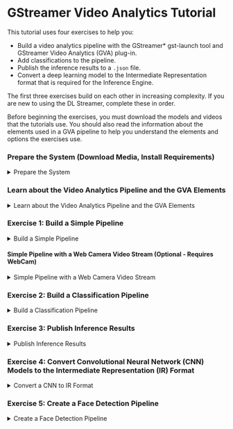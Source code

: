 # GStreamer Video Analytics Tutorial

This tutorial uses four exercises to help you:

- Build a video analytics pipeline with the GStreamer* gst-launch tool and GStreamer Video Analytics (GVA) plug-in. 
- Add classifications to the pipeline.
- Publish the inference results to a `.json` file.
- Convert a deep learning model to the Intermediate Representation format that is required for the Inference Engine.

The first three exercises build on each other in increasing complexity. If you are new to using the DL Streamer, complete these in order. 

Before beginning the exercises, you must download the models and videos that the tutorials use. You should also read the information about the elements used in a GVA pipeline to help you understand the elements and options the exercises use.

### Prepare the System (Download Media, Install Requirements)

<details>
	<summary>Prepare the System</summary>
<br>

NOTE: The recommended way to install DL Streamer is through OpenVINO.  DL Streamer is included with OpenVINO 2020.r2 and newer.  If you have not installed OpenVINO, refer to the [DL Streamer Install Guide](Install_Guide.md).


### Install Requirements
```sh
sudo apt update && sudo apt install -y --no-install-recommends \
	wget cpio cmake lsb-release mesa-utils gdb mc ocl-icd-libopencl1 clinfo vainfo
```

### Get the Models and Videos for the Examples<a name="acquire-data-and-sources"></a>

The DL Streamer plug-in uses the OpenVINO Deep Learning [Inference Engine](https://software.intel.com/en-us/articles/OpenVINO-InferEngine) to perform inference. As input, the Inference Engine accepts CNN models that are converted to the Intermediate Representation (IR) format through the OpenVINO toolkit [Model Optimizer](https://docs.openvinotoolkit.org/latest/_docs_MO_DG_Deep_Learning_Model_Optimizer_DevGuide.html). 

You can either train your own CNN models and convert them to the IR format or use free models from the [OpenVINO Model Zoo](https://github.com/opencv/open_model_zoo) that are already in the IR format. A tool named [Model Downloader](https://docs.openvinotoolkit.org/2020.1/_tools_downloader_README.html) gives you a way to easily download models from the Model Zoo. 

The steps below use a quick way to get everything you need to use the sample applications. For instructions to use your own models, download models from the Model Zoo and use the Model Downloader, see LINK TO OPENVINO CONTENT. 

1. Create directories for the models and videos. The following is an example. If you use a different structure, remember to change the path in the instructions to match your location:
   ```sh
   mkdir -p ~/gva/models
   mkdir -p ~/gva/video
   ```

2.	Set the path to store the models we download.
    ```sh	
    export MODELS_PATH=~/gva/models
    ```
   
3. Download the models:
	```
	cd ~/gva/models
	/opt/intel/openvino/data_processing/dl_streamer/samples/download_models.sh
	```

4. The samples require video files that:

- Are in h264 or mp4 format.
- Include cars, pedestrians, and people with their faces showing.
- Keep your videos to less than 2 minutes for faster processing.
	
5. Download videos

- You can download freely licensed videos from the websites like [Pexels](https://www.pexels.com/videos).
- Put your video files in `~/gva/video`.

</details>

### Learn about the Video Analytics Pipeline and the GVA Elements <a name="gva-pipeline"></a> 

<details>
	<summary>Learn about the Video Analytics Pipeline and the GVA Elements</summary>

<br>
The diagram below shows the data flow of a typical video analytics pipeline.

![Typical GVA pipeline](typical_pipeline.png)

This is what you're seeing in the data flow:

1. Read File with `filesrc` - The `filesrc` element reads data from a file or camera.

2. Decode with `decodebin` -  The `decodebin` element selects the decoder according to the input format. Hardware decoding plug-ins have priority over CPU decoders. Use `decodebin` to insert video processing elements for color conversion or for video-to-system memory copying. <br>
The pipeline moves the uncompressed video from `decodebin` forward in 'video/x-raw' or 'video/x-raw(memory:VASurface)' data type. 'video/x-raw' is a system memory frame and 'video/x-raw(memory:VASurface)' is a video memory handle.

3. Detect Objects with `gvadetect` - The `gvadetect` element runs object detection inference on the decoded frame from `decodebin`. In this process, `gvadetect` uses the `model` parameter to perform inference on the model that you specify. As an option, you can add the `model-proc` parameter to configure the output. A list of regions is returned, known as Region of Interest (ROI), The ROI includes the detected object. 
4. Classify Objects with `gvaclassify` - The `gvaclassify` element performs inference on each video frame ROI. Inference uses the `model` parameter, and returns the result as key=value, such as age=40 or gender=female. Use the `model-proc` parameter with `gvaclassify` to provide a json file for interpreting the results and to configure the output layer name and labels. You can also use 'gvaclassify' to add filters to the inference, but only on by object class, such as a vehicle or pedestrian. 

5. Visualize with `gvawatermark` - The `gvawatermark` element adds the detection and classification results as an overlay on each frame. This element uses a `sync` property. Most samples set this as `sync=false` to disable real-time synchronization to increase the pipeline speed. You can change this to `sync=true` to run pipeline in  real-time speed.

6. Render Video with `xvimagesink` - The `xvimagesink` element renders the video frames. 

You can chain the `gvadetect`, `gvatrack`, `gvaclassify`, and `gvainference` inference elements. For example, you can have the following run in sequence: object detection, object tracking, and object classification. You can also add other GVA elements to use `gvametaconvert` and `gvametapublish` to publish the inference results. 

See [GVA elements](Elements) for more information about the GVA plug-in elements.

The following video shows the result of running a pipeline with:

- gst-launch-1.0 filesrc location=cut.mp4 ! decodebin ! gvadetect model=face-detection-adas-0001.xml ! gvaclassify model=emotions-recognition-retail-0003.xml model-proc=emotions-recognition-retail-0003.json ! gvawatermark ! xvimagesink sync=false

<div align="center"><img src="demo_pipeline.gif" width=900/></div>

The elements in this pipeline are:
* `filesrc` loads a video file named `cut.mp4`.
* `decodebin` decodes the video. 
* `gvadetect` runs inference on the video. The `model` named `face-detection-adas-0001` is used for inference to detect faces. 
* `gvaclassify` uses the result of `gvadetect` on a `model` named `emotions-recognition-retail-0003`, resulting in emotion classifications. 
* `gvawatermark` overlays the detection and classification results on each frame.
* `xvimagesink` renders the video frames.

You are ready to try creating your own pipeline. Continue with the next section to use the first exercise.

</details>


### Exercise 1: Build a Simple Pipeline <a name="simple-pipeline"></a>

<details>
	<summary>Build a Simple Pipeline</summary>
<br>

This exercise helps you create a GStreamer pipeline that uses specific models to run detection on an Intermediate Representation (IR) formatted model. In this exercise you run inference to detect people and vehicles in a video.  

This exercise introduces you to using the following GVA elements:

- `filesrc`
- `gvadetect` 
- `gvawatermark`
	
1. Set the environment variables:

```sh
source /opt/intel/openvino/bin/setupvars.sh
```

2. Export the `model` and `model_proc` files:

```sh
export DETECTION_MODEL=~/gva/models/intel/person-vehicle-bike-detection-crossroad-0078/FP32/person-vehicle-bike-detection-crossroad-0078.xml
export DETECTION_MODEL_PROC=/opt/intel/openvino/data_processing/dl_streamer/samples/gst_launch/vehicle_pedestrian_tracking/model_proc/person-vehicle-bike-detection-crossroad-0078.json
```

3. Export the video file path:

```sh
# This example uses ~/gva/video as the video path and FILENAME as the placeholder for a video file name. Change this information to fit your setup.
export VIDEO_EXAMPLE=~/gva/video/<your_video>
```

4. Create and run the pipeline. As an option, add the `model-proc` parameter to create a `model-proc` JSON file. `model-proc` files describe the model input and output layer format. The `model-proc` file in this exercise describes the output layer name and labels (person, vehicle, and bike) on objects it detects. 

See [model-proc](https://github.com/opencv/gst-video-analytics/blob/master/samples/model_proc/person-vehicle-bike-detection-crossroad-0078.json) for more information.

```sh
gst-launch-1.0 \
	filesrc location=${VIDEO_EXAMPLE} ! decodebin ! video/x-raw ! videoconvert ! \
	gvadetect model=${DETECTION_MODEL} model_proc=${DETECTION_MODEL_PROC} device=CPU ! queue ! \
	gvawatermark ! fpsdisplaysink video-sink=xvimagesink sync=false
```
	
5. Review the output. Persons, vehicles, and bikes are bound by colored boxes, and detection results are displayed as video overlays. The average frame rate of the pipeline are shown as overlays at the bottom of the video.

`gvadetect`:
	* Used the XML model file to find the BIN file for inference.
	* Performed detection on each video frame.
	* Output ROIs with labels according to `model-proc` specifications. 

`gvawatermark` used the output ROIs to visually display the detected objects and their attributes.
	* [`fpsdisplaysink`](https://gstreamer.freedesktop.org/documentation/debugutilsbad/fpsdisplaysink.html?gi-language=c) displayed the average FPS of the pipeline.
	* [`xvimagesink`](https://gstreamer.freedesktop.org/documentation/xvimagesink/index.html?gi-language=c#xvimagesink-page) rendered the video frames.

You're done building and running this pipeline. To expand on this exercise, use one or both add-ons to this exercise to select different video sources. If the add-ons don't suit you, jump ahead to start [Exercise 2](#classification-pipeline)

</details>


#### Simple Pipeline with a Web Camera Video Stream (Optional - Requires WebCam)

<details>
	<summary>Simple Pipeline with a Web Camera Video Stream</summary>
<br>

GStreamer supports connected video devices, like Web cameras, which means you use a web camera to perform real-time inference.

Before repeating Exercise 1 with a Web camera video stream, verify the Web camera path. The Web camera stream is usually in the `/dev/` directory. 

To use a Web camera:

```sh
    gst-launch-1.0 \
	v4l2src device=<path-to-device> ! decodebin ! video/x-raw ! videoconvert ! \
	gvadetect model=${DETECTION_MODEL} model_proc=${DETECTION_MODEL_PROC} device=CPU ! queue ! \
	gvawatermark ! fpsdisplaysink video-sink=xvimagesink sync=false
```

This command uses [`v4l2src`](https://gstreamer.freedesktop.org/documentation/video4linux2/v4l2src.html?gi-language=c) instead of `filesrc` to capture video from web camera.

#### Simple Pipeline with an RTSP Device (Optional - Requires RTSP Device)

GStreamer supports RTSP devices that specify an RTSP URI, which means you can point to this URL to perform real-time inference.

Before repeating Exercise 1 with an RTSP URI, verify the RTSP URL. 

**To repeat Exercise 1 with a RTSP URI**, verify the path to the RTSP URI, and run the pipeline with the RTSP URI: 

```sh
gst-launch-1.0 \
	urisourcebin uri=<RTSP_uri> ! decodebin ! video/x-raw ! videoconvert ! \
	gvadetect model=${DETECTION_MODEL} model_proc=${DETECTION_MODEL_PROC} device=CPU ! queue ! \
	gvawatermark ! fpsdisplaysink video-sink=xvimagesink sync=false
```

This command uses [`urisourcebin`](https://gstreamer.freedesktop.org/documentation/playback/urisourcebin.html?gi-language=c) to access URIs. In this pipeline, the URI access is to the RTSP URI and the video stream from the link for inference.

</details>


### Exercise 2: Build a Classification Pipeline <a name="classification-pipeline"></a>

<details>
	<summary>Build a Classification Pipeline</summary>
<br>	

This exercise uses the scenario, video, and IR files from Exercise 1 to help you create a pipeline with classification applied to the ROIs. In Exercise 2, detected objects use `gvadetect` as inputs for `gvaclassify` for inference to identify additional attributes.

This exercises uses the following additional GVA element:
- `gvaclassify`
	
1. If not already setup, set the environment variables:

```sh
source /opt/intel/openvino/bin/setupvars.sh
```

2. Export the model and model_proc files:

```sh
export DETECTION_MODEL=~/gva/models/intel/person-vehicle-bike-detection-crossroad-0078/FP32/person-vehicle-bike-detection-crossroad-0078.xml
export DETECTION_MODEL_PROC=/opt/intel/openvino/data_processing/dl_streamer/samples/gst_launch/vehicle_pedestrian_tracking/model_proc/person-vehicle-bike-detection-crossroad-0078.json
export VEHICLE_CLASSIFICATION_MODEL=~/gva/models/intel/dl_streamer/models/intel/vehicle-attributes-recognition-barrier-0039/FP32/vehicle-attributes-recognition-barrier-0039xml
export VEHICLE_CLASSIFICATION_MODEL_PROC=/opt/intel/openvino/data_processing/dl_streamer/samples/gst_launch/vehicle_pedestrian_tracking/model_proc/vehicle-attributes-recognition-barrier-0039.json
```

3. Export the video file path:

Make sure to replace <your_downloaded_video> with the name of the video you want to use.

```sh
# This example uses ~/gva/video as the video path and FILENAME as the placeholder for a video file name. Change this information to fit your setup.
export VIDEO_EXAMPLE=~/gva/video/<your_downloaded_video>
```

4. Create and run the pipeline:

```sh
gst-launch-1.0 \
	filesrc location=${VIDEO_EXAMPLE} ! decodebin ! video/x-raw ! videoconvert ! \
	gvadetect model=${DETECTION_MODEL} model_proc=${DETECTION_MODEL_PROC} device=CPU ! queue ! \
	gvaclassify model=${VEHICLE_CLASSIFICATION_MODEL} model-proc=${VEHICLE_CLASSIFICATION_MODEL_PROC} device=CPU object-class=vehicle ! queue ! \
	gvawatermark ! fpsdisplaysink video-sink=xvimagesink sync=false
```

In this pipeline:

	1. `gvadetect` detects the ROIs in the video and outputs ROIs with the appropriate attributes (person, vehicle, bike) according to its model-proc. 
	2. `gvadetect` ROIs are used as inputs for the `gvaclassify` model.
	3. `gvaclassify` classifies the ROIs and outputs additional attributes according to model-proc:
		* `object-class` tells `gvalcassify` which ROIs to classify. 
		* `object-class=vehicle` classifies ROIs that have the 'vehicle' attribute. 
	4 `gvawatermark` displays the ROIs and their attributes. 

See [model-proc](https://github.com/opencv/gst-video-analytics/tree/master/samples/model_proc) for the model-procs and its input and output specifications.

**Optional replacement command to create and run the pipeline**: Include `gvatrack` to increase the pipeline performance. With this, object tracking performance increases by running inference on object detection and classification models at a defined frequently.

To use this optional replacement command, create and run the pipeline as follows:

```sh
gst-launch-1.0 \
	filesrc location=${VIDEO_EXAMPLE} ! decodebin ! video/x-raw ! videoconvert ! \
	gvadetect model=${DETECTION_MODEL} model_proc=${DETECTION_MODEL_PROC} device=CPU inference-interval=10 ! queue ! \
	gvatrack tracking-type=short-term ! queue ! \
	gvaclassify model=${VEHICLE_CLASSIFICATION_MODEL} model-proc=${VEHICLE_CLASSIFICATION_MODEL_PROC} device=CPU object-class=vehicle reclassify-interval=10 ! queue ! \
	gvawatermark ! fpsdisplaysink video-sink=xvimagesink sync=false
```

In this pipeline:

1. `gvadetect` detects the ROIs in the video and outputs ROIs with the appropriate attributes (person, vehicle, bike) according to its model-proc **on every 10th frame, due to `inference-interval=10`**.
	*`gvatrack` tracks each object detected by `gvadetect`
	
2. `gvadetect` ROIs are used as inputs for the `gvaclassify` model.

3. `gvaclassify` classifies the ROIs and outputs additional attributes according to model-proc, **but skips classification for already classified objects for 10 frames, using tracking information from `gvatrack` to determine whether to classify an object**:
	* `object-class` tells `gvalcassify` which ROIs to classify. 
	* `object-class=vehicle` classifies ROIs that have the 'vehicle' attribute. 
	
4. `gvawatermark` displays the ROIs and their attributes. 

You're done building and running this pipeline. The next exercise shows you how to publish your results to a .`.json`.
	
</details>

### Exercise 3: Publish Inference Results
<details>
	<summary>Publish Inference Results</summary>
<br>

This exercise extends the pipeline to publish your detection and classification results to a `.json` file from a GStreamer pipeline.

This exercises uses the following additional GVA elements:

- `gvametaconvert`
- `gvametapublish` 

The script for this exercise is in the [`metapublish`](https://github.com/opencv/gst-video-analytics/blob/master/samples/gst_launch/metapublish/) directory where the GVA plug-ins sample scripts are located. The `metapublish` directory also contains scripts to publish results to Kafka and MQTT.

1. Set the OpenVINO environment:

If these are not already setup, set environment variables:
```sh
source /opt/intel/openvino/bin/setupvars.sh
source /opt/intel/openvino/data_processing/gstreamer/bin/gstreamer-setupvars.sh
```

2. Export the `model` and `model_proc` files:
```sh
export DETECTION_MODEL=~/gva/models/intel/dl_streamer/models/intel/person-vehicle-bike-detection-crossroad-0078/FP32/person-vehicle-bike-detection-crossroad-0078.xml
export DETECTION_MODEL_PROC=~/gva/models/intel/person-vehicle-bike-detection-crossroad-0078/FP32/person-vehicle-bike-detection-crossroad-0078.xml
export VEHICLE_CLASSIFICATION_MODEL=~/intel/dl_streamer/models/intel/vehicle-attributes-recognition-barrier-0039/FP32/vehicle-attributes-recognition-barrier-0039.xml
export VEHICLE_CLASSIFICATION_MODEL_PROC=/opt/intel/openvino/data_processing/dl_streamer/samples/gst_launch/vehicle_pedestrian_tracking/model_proc/vehicle-attributes-recognition-barrier-0039.json
```

3. Export the video file path:

```sh
# # This example uses ~/gva/video as the video path and FILENAME as the placeholder for a video file name. Change this information to fit your setup.
export VIDEO_EXAMPLE=~/gva/video/<your_downloaded_video>
```

4. Export the output file path:

```sh
# This example uses ~/gva/video as the video path and FILENAME as the placeholder for an output file name. Change this information to fit your setup. 
export OUTFILE=<path-to-FILENAME>
```

5. Create and run the pipeline:

```sh
gst-launch-1.0 \
	filesrc location=${VIDEO_EXAMPLE} ! decodebin ! video/x-raw ! videoconvert ! \
	gvadetect model=${DETECTION_MODEL} model_proc=${DETECTION_MODEL_PROC} device=CPU ! queue ! \
	gvaclassify model=${VEHICLE_CLASSIFICATION_MODEL} model-proc=${VEHICLE_CLASSIFICATION_MODEL_PROC} device=CPU object-class=vehicle ! queue ! \
	gvametaconvert converter=json method=all ! \
	gvametapublish method=file filepath=${OUTFILE} outputformat=stream  ! \
	fakesink
```

In this step:
- `gvametaconvert` uses the optional parameter `converter=json` to convert inferenced data to `GstGVAJSONMeta`. 
- `GstGVAJSONMeta` is a custom data structure that represents JSON metadata. 
- `gvametapublish` uses the optional parameter `method=file` to publish inference results to a file.
- `filepath=${OUTFILE}` is a JSON file to which the inference results are published.
	
5. Run the pipeline. After the pipeline completes, a JSON file of the inference results is available. 

6. Review the JSON file.

You have completed this exercise. Continue to Exercise 4, where you will learn to convert Cafe and Tensorflow CNN models.

</details>


### Exercise 4: Convert Convolutional Neural Network (CNN) Models to the Intermediate Representation (IR) Format <a name="convert-CNN"></a>

<details>
	<summary>Convert a CNN to IR Format</summary>
<br>

This exercise changes course to show you how to:

- Download a CNN model
- Use the Model Optimizer to convert the model to the IR format
- Use the GVA plug-in

This example provides examples of converting Caffe and Tensorflow models to the IR format. see the [Model Optimizer documentation](https://docs.openvinotoolkit.org/latest/_docs_MO_DG_prepare_model_convert_model_Converting_Model.html) for information about converting other models, such as MXNet, ONNX, and Kaldi.

1. If your environment has not been setup, source the environment script.
```
	source /opt/intel/openvino/bin/setupvar.sh
```

#### Convert a Caffe model <a name="convert-caffe-models"></a>

<b>Example of converting a ssd300 model</b>

```sh
mkdir -p ~/gva/models/ssd300  # to hold downloads
cd ~/open_model_zoo/tools/downloader
python3 downloader.py --name ssd300 -o ~/gva/models/ssd300  # download ssd300

# convert model
python3 mo.py --framework caffe --input_model ~/gva/models/ssd300/object_detection/common/ssd/300/caffe/models/VGGNet/VOC0712Plus/SSD_300x300_ft/VGG_VOC0712Plus_SSD_300x300_ft_iter_160000.caffemodel --input_proto ~/gva/models/ssd300/object_detection/common/ssd/300/caffe/models/VGGNet/VOC0712Plus/SSD_300x300_ft/deploy.prototxt --data_type FP32 --mean_values data[104.0,117.0,123.0] --output_dir ~/gva/models/ssd300-fp32/

# give handy names
mv ~/gva/models/ssd300-fp32/VGG_VOC0712Plus_SSD_300x300_ft_iter_160000.xml ~/gva/models/ssd300-fp32/ssd300.xml
mv ~/gva/models/ssd300-fp32/VGG_VOC0712Plus_SSD_300x300_ft_iter_160000.bin ~/gva/models/ssd300-fp32/ssd300.bin

rm -rf ~/gva/data/models/non_ir/ssd300  # delete ssd300 in Caffe format

# done
```

<b>Example of converting a mobilenet-ssd model</b>

```sh
mkdir -p ~/gva/models/mobilenet-ssd  # to hold downloads
cd ~/open_model_zoo/tools/downloader  # was cloned on step 2.2 of current instruction
python3 downloader.py --name mobilenet-ssd -o ~/gva/models/mobilenet-ssd  # download mobilenet-ssd

# convert model
mo.py --framework caffe --input_model ~/gva/data/models/non_ir/mobilenet-ssd/object_detection/common/mobilenet-ssd/caffe/mobilenet-ssd.caffemodel --input_proto ~/gva/data/models/non_ir/mobilenet-ssd/object_detection/common/mobilenet-ssd/caffe/mobilenet-ssd.prototxt --data_type FP32 --mean_values data[127.5,127.5,127.5] --scale_values data[127.50223128904757] --output_dir ~/gva/data/models/common/mobilenet-ssd-fp32/

rm -rf ~/gva/data/models/non_ir/mobilenet-ssd  # delete mobilenet-ssd in Caffe format

# done
```

#### Convert a TensorFlow model <a name="use-tensorflow-models"></a>

<b>Example of converting a Yolov3 model</b>

```sh
git clone https://github.com/mystic123/tensorflow-yolo-v3.git ~/gva/data/models/non_ir/yolov3  # download yolov3
cd ~/gva/data/models/non_ir/yolov3
git checkout ed60b90  # choose particular commit
wget https://raw.githubusercontent.com/pjreddie/darknet/master/data/coco.names  # download coco labels
wget https://pjreddie.com/media/files/yolov3.weights  # download weights

# convert weights
python3 convert_weights_pb.py --class_names coco.names --data_format NHWC --weights_file yolov3.weights --size 416

# convert model
cd ~/gva/dldt/model-optimizer  # was cloned on step 5 of current instruction
python3 mo.py --framework tf --input_model ~/gva/data/models/non_ir/yolov3/frozen_darknet_yolov3_model.pb --tensorflow_use_custom_operations_config ~/gva/gst-video-analytics/samples/model_optimizer_configs/yolo_v3.json --input_shape [1,416,416,3] --data_type=FP32 -o ~/gva/data/models/common/yolov3-fp32

rm -rf ~/gva/data/models/non_ir/yolov3  # delete yolov3 in TensorFlow format

# done
```

For detailed instructions to convert models, [look here](https://docs.openvinotoolkit.org/latest/_docs_MO_DG_prepare_model_convert_model_tf_specific_Convert_YOLO_From_Tensorflow.html)

</details>


### Exercise 5: Create a Face Detection Pipeline <a name="face-detect"></a>

<details>
	<summary>Create a Face Detection Pipeline</summary>
<br>

This exercise asks you to combine the knowledge you've learned in the previous tutorials to create your own pipeline using a face detection model.  Feel free to review previous material, such as the [OpenVINO Samples Guide](../README.md) or the [OpenVINO Overview](../OpenVINO_Overview.md)

1. Download a video with faces from Pexels.
2. Select a suitable face detection model (download if necessary)
2. Update environment variables to point to the new video, model, and associated json file.
3. Run the new pipeline using the `gst-launch-1.0` command.
4. Add a head pose element to the above pipeline and run it.

</details>


